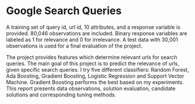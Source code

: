 # Google Search Queries
A training set of query id, url id, 10 attributes, and a response variable is provided. 80,046 observations
are included. Binary response variables are labeled as 1 for relevance and 0 for irrelevance. A test data
with 30,001 observations is used for a final evaluation of the project.

The project provides features which determine relevant urls for search queries. The main goal of this
project is to predict the relevance of urls, given specific search queries. I try five different classifiers:
Random Forest, Ada Boosting, Gradient Boosting, Logistic Regression and Support Vector Machine.
Gradient Boosting performs the best based on my experiments. This report presents data observations,
solution evaluation, candidate solutions and corresponding tuning methods.
